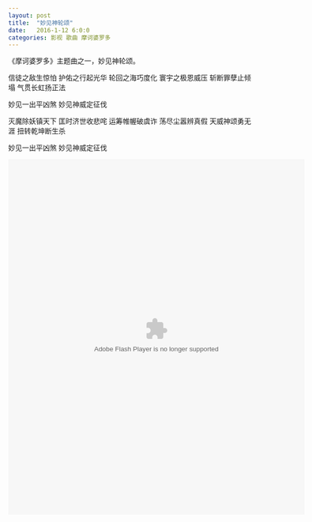 ```yaml
---
layout: post
title:  "妙见神轮颂"
date:   2016-1-12 6:0:0
categories: 影视 歌曲 摩诃婆罗多
---
```


《摩诃婆罗多》主题曲之一，妙见神轮颂。

信徒之敌生惊怕
护佑之行起光华
轮回之海巧度化
寰宇之极恩威压
斩断罪孽止倾塌
气贯长虹扬正法

妙见一出平凶煞
妙见神威定征伐

灭魔除妖镇天下
匡时济世收悲咤
运筹帷幄破虞诈
荡尽尘嚣辨真假
天威神颂勇无涯
扭转乾坤断生杀

妙见一出平凶煞
妙见神威定征伐

<embed height="720" width="600" quality="high" allowfullscreen="true" type="application/x-shockwave-flash"
       src="http://static.hdslb.com/miniloader.swf" flashvars="aid=2203916&page=50"
       pluginspage="http://www.adobe.com/shockwave/download/download.cgi?P1_Prod_Version=ShockwaveFlash" />
